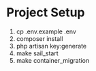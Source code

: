 # Project Setup

1. cp .env.example .env
2. composer install
3. php artisan key:generate
4. make sail_start
4. make container_migration